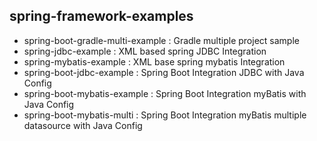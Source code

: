 spring-framework-examples
----
* spring-boot-gradle-multi-example : Gradle multiple project sample
* spring-jdbc-example : XML based spring JDBC Integration
* spring-mybatis-example : XML base spring mybatis Integration
* spring-boot-jdbc-example : Spring Boot Integration JDBC with Java Config
* spring-boot-mybatis-example : Spring Boot Integration myBatis with Java Config
* spring-boot-mybatis-multi : Spring Boot Integration myBatis multiple datasource with Java Config

